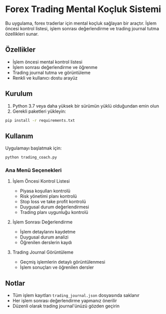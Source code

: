 # Forex Trading Mental Koçluk Sistemi

Bu uygulama, forex traderlar için mental koçluk sağlayan bir araçtır. İşlem öncesi kontrol listesi, işlem sonrası değerlendirme ve trading journal tutma özellikleri sunar.

## Özellikler

- İşlem öncesi mental kontrol listesi
- İşlem sonrası değerlendirme ve öğrenme
- Trading journal tutma ve görüntüleme
- Renkli ve kullanıcı dostu arayüz

## Kurulum

1. Python 3.7 veya daha yüksek bir sürümün yüklü olduğundan emin olun
2. Gerekli paketleri yükleyin:
```bash
pip install -r requirements.txt
```

## Kullanım

Uygulamayı başlatmak için:
```bash
python trading_coach.py
```

### Ana Menü Seçenekleri

1. İşlem Öncesi Kontrol Listesi
   - Piyasa koşulları kontrolü
   - Risk yönetimi planı kontrolü
   - Stop loss ve take profit kontrolü
   - Duygusal durum değerlendirmesi
   - Trading planı uygunluğu kontrolü

2. İşlem Sonrası Değerlendirme
   - İşlem detaylarını kaydetme
   - Duygusal durum analizi
   - Öğrenilen derslerin kaydı

3. Trading Journal Görüntüleme
   - Geçmiş işlemlerin detaylı görüntülenmesi
   - İşlem sonuçları ve öğrenilen dersler

## Notlar

- Tüm işlem kayıtları `trading_journal.json` dosyasında saklanır
- Her işlem sonrası değerlendirme yapmanız önerilir
- Düzenli olarak trading journal'ünüzü gözden geçirin 